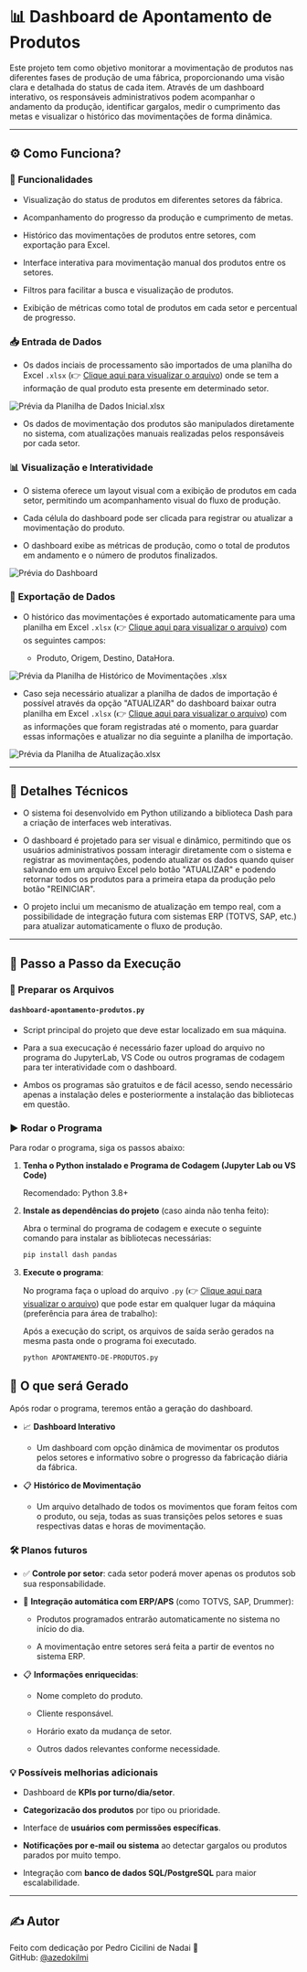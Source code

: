 # 📊 Dashboard de Apontamento de Produtos

Este projeto tem como objetivo monitorar a movimentação de produtos nas diferentes fases de produção de uma fábrica, proporcionando uma visão clara e detalhada do status de cada item. Através de um dashboard interativo, os responsáveis administrativos podem acompanhar o andamento da produção, identificar gargalos, medir o cumprimento das metas e visualizar o histórico das movimentações de forma dinâmica.

---

## ⚙️ Como Funciona?

### 🧠 Funcionalidades

- Visualização do status de produtos em diferentes setores da fábrica.
  
- Acompanhamento do progresso da produção e cumprimento de metas.
  
- Histórico das movimentações de produtos entre setores, com exportação para Excel.
  
- Interface interativa para movimentação manual dos produtos entre os setores.
  
- Filtros para facilitar a busca e visualização de produtos.
  
- Exibição de métricas como total de produtos em cada setor e percentual de progresso.
  
### 📥 **Entrada de Dados**

   - Os dados inciais de processamento são importados de uma planilha do Excel `.xlsx` (👉 [Clique aqui para visualizar o arquivo](https://github.com/azedokilmi/dashboard-apontamento-producao/blob/main/apontamento_inicial.xlsx)) onde se tem a informação de qual produto esta presente em determinado setor.

   ![Prévia da Planilha de Dados Inicial.xlsx](https://github.com/azedokilmi/dashboard-apontamento-producao/blob/main/previa-inicial.png)
     
   - Os dados de movimentação dos produtos são manipulados diretamente no sistema, com atualizações manuais realizadas pelos responsáveis por cada setor.
   
### 📊 **Visualização e Interatividade**

   - O sistema oferece um layout visual com a exibição de produtos em cada setor, permitindo um acompanhamento visual do fluxo de produção.
     
   - Cada célula do dashboard pode ser clicada para registrar ou atualizar a movimentação do produto.
     
   - O dashboard exibe as métricas de produção, como o total de produtos em andamento e o número de produtos finalizados.

   ![Prévia do Dashboard](https://github.com/azedokilmi/dashboard-apontamento-producao/blob/main/previa-dashboard.png)

### 💾 **Exportação de Dados**

   - O histórico das movimentações é exportado automaticamente para uma planilha em Excel `.xlsx` (👉 [Clique aqui para visualizar o arquivo](https://github.com/azedokilmi/dashboard-apontamento-producao/blob/main/historico-movimentacoes.xlsx)) com os seguintes campos:
     
     - Produto, Origem, Destino, DataHora.

   ![Prévia da Planilha de Histórico de Movimentações .xlsx](https://github.com/azedokilmi/dashboard-apontamento-producao/blob/main/previa-historico.png)

   - Caso seja necessário atualizar a planilha de dados de importação é possível através da opção "ATUALIZAR" do dashboard baixar outra planilha em Excel `.xlsx` (👉 [Clique aqui para visualizar o arquivo](https://github.com/azedokilmi/dashboard-apontamento-producao/blob/main/apontamento-final.xlsx)) com as informações que foram registradas até o momento, para guardar essas informações e atualizar no dia seguinte a planilha de importação.

   ![Prévia da Planilha de Atualização.xlsx](https://github.com/azedokilmi/dashboard-apontamento-producao/blob/main/previa-final.png)

---

## 🧪 Detalhes Técnicos

- O sistema foi desenvolvido em Python utilizando a biblioteca Dash para a criação de interfaces web interativas.
  
- O dashboard é projetado para ser visual e dinâmico, permitindo que os usuários administrativos possam interagir diretamente com o sistema e registrar as movimentações, podendo atualizar os dados quando quiser salvando em um arquivo Excel pelo botão "ATUALIZAR" e podendo retornar todos os produtos para a primeira etapa da produção pelo botão "REINICIAR".
  
- O projeto inclui um mecanismo de atualização em tempo real, com a possibilidade de integração futura com sistemas ERP (TOTVS, SAP, etc.) para atualizar automaticamente o fluxo de produção.

---

## 🚀 Passo a Passo da Execução

### 📁 Preparar os Arquivos

#### `dashboard-apontamento-produtos.py`

- Script principal do projeto que deve estar localizado em sua máquina.

- Para a sua execucação é necessário fazer upload do arquivo no programa do JupyterLab, VS Code ou outros programas de codagem para ter interatividade com o dashboard.

- Ambos os programas são gratuitos e de fácil acesso, sendo necessário apenas a instalação deles e posteriormente a instalação das bibliotecas em questão.

### ▶️ Rodar o Programa

Para rodar o programa, siga os passos abaixo:

1. **Tenha o Python instalado e Programa de Codagem (Jupyter Lab ou VS Code)**
   
   Recomendado: Python 3.8+

2. **Instale as dependências do projeto** (caso ainda não tenha feito):
   
   Abra o terminal do programa de codagem e execute o seguinte comando para instalar as bibliotecas necessárias:

   ```bash
   pip install dash pandas
   ```

4. **Execute o programa**:
  
   No programa faça o upload do arquivo `.py` (👉 [Clique aqui para visualizar o arquivo](https://github.com/azedokilmi/dashboard-apontamento-producao/blob/main/APONTAMENTO-DE-PRODUTOS.py)) que pode estar em qualquer lugar da máquina (preferência para área de trabalho):
   
   Após a execução do script, os arquivos de saída serão gerados na mesma pasta onde o programa foi executado.

   ```bash
   python APONTAMENTO-DE-PRODUTOS.py
   ```

## 📂 O que será Gerado

Após rodar o programa, teremos então a geração do dashboard.

- 📈 **Dashboard Interativo**
  
  - Um dashboard com opção dinâmica de movimentar os produtos pelos setores e informativo sobre o progresso da fabricação diária da fábrica.

- 📋  **Histórico de Movimentação**
  
  - Um arquivo detalhado de todos os movimentos que foram feitos com o produto, ou seja, todas as suas transições pelos setores e suas respectivas datas e horas de movimentação.

### 🛠️ Planos futuros

- ✅ **Controle por setor**: cada setor poderá mover apenas os produtos sob sua responsabilidade.
  
- 🔗 **Integração automática com ERP/APS** (como TOTVS, SAP, Drummer):
  
  - Produtos programados entrarão automaticamente no sistema no início do dia.
    
  - A movimentação entre setores será feita a partir de eventos no sistema ERP.
 
- 📋 **Informações enriquecidas**:
  
  - Nome completo do produto.
    
  - Cliente responsável.
    
  - Horário exato da mudança de setor.
    
  - Outros dados relevantes conforme necessidade.

### 💡 Possíveis melhorias adicionais

- Dashboard de **KPIs por turno/dia/setor**.
  
- **Categorizacão dos produtos** por tipo ou prioridade.
  
- Interface de **usuários com permissões específicas**.
  
- **Notificações por e-mail ou sistema** ao detectar gargalos ou produtos parados por muito tempo.
  
- Integração com **banco de dados SQL/PostgreSQL** para maior escalabilidade.

---

## ✍️ Autor

Feito com dedicação por Pedro Cicilini de Nadai 💪\
GitHub: [@azedokilmi](https://github.com/azedokilmi)

